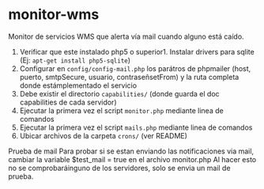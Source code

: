 # monitor-wms
Monitor de servicios WMS que alerta vía mail cuando alguno está caído.

1. Verificar que este instalado php5 o superior1. Instalar drivers para sqlite (Ej: `apt-get install php5-sqlite`)
1. Configurar en `config/config-mail.php` los parátros de phpmailer (host, puerto, smtpSecure, usuario, contraseñsetFrom) y la ruta completa donde estámplementado el servicio 
1. Debe existir el directorio `capabilities/` (donde guarda el doc capabilities de cada servidor)
1. Ejecutar la primera vez el script `monitor.php` mediante linea de comandos
1. Ejecutar la primera vez el script `mails.php` mediante linea de comandos
1. Ubicar archivos de la carpeta `crons/` (ver README)

Prueba de mail
Para probar si se estan enviando las notificaciones via mail, cambiar la variable $test_mail = true en el archivo monitor.php
Al hacer esto no se comprobaráinguno de los servidores, solo se envia un mail de prueba.
